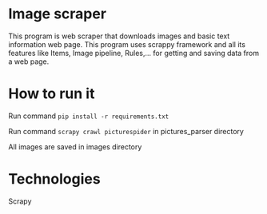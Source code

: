 # Image scraper
This program is web scraper that downloads images and basic text information web page. This program uses scrappy framework and all its features like Items, Image pipeline, Rules,... for getting and saving data from a web page.

# How to run it
Run command `pip install -r requirements.txt `

Run command `scrapy crawl picturespider` in pictures_parser directory

All images are saved in images directory

# Technologies
Scrapy
